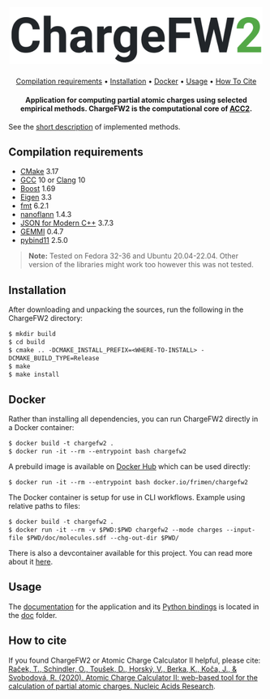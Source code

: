 <h1 align="center">
  <!-- <a href=""> -->
  <img src="./doc/logo.png" alt="ChargeFW2" width="500">
  <!-- </a> -->
</h1>


<p align="center">
  <a href="#compilation-requirements">Compilation requirements</a> •
  <a href="#installation">Installation</a> •
  <a href="#docker">Docker</a> •
  <a href="#usage">Usage</a> •
  <a href="#how-to-cite">How To Cite</a> 
</p>

<h4 align="center">Application for computing partial atomic charges using selected empirical methods. ChargeFW2 is the computational core of <a href="https://acc2.ncbr.muni.cz" target="_blank">ACC2</a>.</h4>

See the [short description](https://acc2.ncbr.muni.cz/static/methods.pdf) of implemented methods. 

## Compilation requirements
- [CMake](https://cmake.org/) 3.17
- [GCC](https://gcc.gnu.org/) 10 or [Clang](https://clang.llvm.org/) 10
- [Boost](https://www.boost.org/) 1.69
- [Eigen](http://eigen.tuxfamily.org) 3.3
- [fmt](https://fmt.dev) 6.2.1
- [nanoflann](https://github.com/jlblancoc/nanoflann) 1.4.3
- [JSON for Modern C++](https://github.com/nlohmann/json) 3.7.3
- [GEMMI](https://github.com/project-gemmi/gemmi) 0.4.7
- [pybind11](https://github.com/pybind/pybind11) 2.5.0

> **Note:**
> Tested on Fedora 32-36 and Ubuntu 20.04-22.04. Other version of the libraries might work too however this was not tested.

## Installation
After downloading and unpacking the sources, run the following in the ChargeFW2 directory:

```shell script
$ mkdir build
$ cd build
$ cmake .. -DCMAKE_INSTALL_PREFIX=<WHERE-TO-INSTALL> -DCMAKE_BUILD_TYPE=Release
$ make
$ make install
```

## Docker
Rather than installing all dependencies, you can run ChargeFW2 directly in a Docker container:

```shell script
$ docker build -t chargefw2 .
$ docker run -it --rm --entrypoint bash chargefw2
```

A prebuild image is available on [Docker Hub](https://hub.docker.com/r/frimen/chargefw2) which can be used directly:

```shell script
$ docker run -it --rm --entrypoint bash docker.io/frimen/chargefw2
```

The Docker container is setup for use in CLI workflows. Example using relative paths to files:

```shell script
$ docker build -t chargefw2 .
$ docker run -it --rm -v $PWD:$PWD chargefw2 --mode charges --input-file $PWD/doc/molecules.sdf --chg-out-dir $PWD/
```

There is also a devcontainer available for this project. You can read more about it [here](.devcontainer/README.md).

## Usage

The [documentation](doc/documentation.md) for the application and its [Python bindings](doc/ChargeFW2%20-%20tutorial.pdf) is located in the [doc](doc) folder.

## How to cite
If you found ChargeFW2 or Atomic Charge Calculator II helpful, please cite: [Raček, T., Schindler, O., Toušek, D., Horský, V., Berka, K., Koča, J., & Svobodová, R. (2020). Atomic Charge Calculator II: web-based tool for the calculation of partial atomic charges. Nucleic Acids Research](https://doi.org/10.1093/nar/gkaa367).
